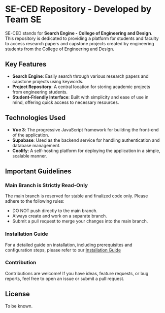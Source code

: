 # SE-CED Repository - Developed by Team SE 
SE-CED stands for **Search Engine - College of Engineering and Design**. This repository is dedicated to providing a platform for students and faculty to access research papers and capstone projects created by engineering students from the College of Engineering and Design.

## Key Features
- **Search Engine**: Easily search through various research papers and capstone projects using keywords.
- **Project Repository**: A central location for storing academic projects from engineering students.
- **Student-Friendly Interface**: Built with simplicity and ease of use in mind, offering quick access to necessary resources.

## Technologies Used
- **Vue 3**: The progressive JavaScript framework for building the front-end of the application.
- **Supabase**: Used as the backend service for handling authentication and database management.
- **Coolify**: A self-hosting platform for deploying the application in a simple, scalable manner.

## Important Guidelines
### Main Branch is Strictly Read-Only
The main branch is reserved for stable and finalized code only. Please adhere to the following rules:

- DO NOT push directly to the main branch.
- Always create and work on a separate branch.
- Submit a pull request to merge your changes into the main branch.

### Installation Guide
For a detailed guide on installation, including prerequisites and configuration steps, please refer to our [Installation Guide](https://docs.google.com/document/d/1gIQUc2u_p7HNYeICLiWZBhKxuiixqZaB5zIswmBZ19s/edit)

### Contribution
Contributions are welcome! If you have ideas, feature requests, or bug reports, feel free to open an issue or submit a pull request.

## License
To be known.
